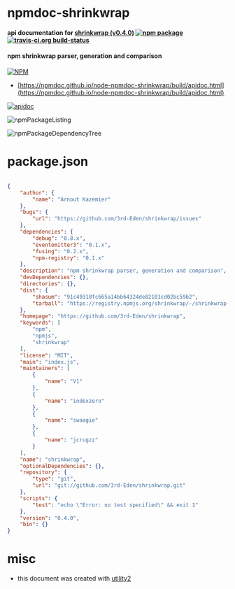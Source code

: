 # npmdoc-shrinkwrap

#### api documentation for  [shrinkwrap (v0.4.0)](https://github.com/3rd-Eden/shrinkwrap)  [![npm package](https://img.shields.io/npm/v/npmdoc-shrinkwrap.svg?style=flat-square)](https://www.npmjs.org/package/npmdoc-shrinkwrap) [![travis-ci.org build-status](https://api.travis-ci.org/npmdoc/node-npmdoc-shrinkwrap.svg)](https://travis-ci.org/npmdoc/node-npmdoc-shrinkwrap)

#### npm shrinkwrap parser, generation and comparison

[![NPM](https://nodei.co/npm/shrinkwrap.png?downloads=true&downloadRank=true&stars=true)](https://www.npmjs.com/package/shrinkwrap)

- [https://npmdoc.github.io/node-npmdoc-shrinkwrap/build/apidoc.html](https://npmdoc.github.io/node-npmdoc-shrinkwrap/build/apidoc.html)

[![apidoc](https://npmdoc.github.io/node-npmdoc-shrinkwrap/build/screenCapture.buildCi.browser.%252Ftmp%252Fbuild%252Fapidoc.html.png)](https://npmdoc.github.io/node-npmdoc-shrinkwrap/build/apidoc.html)

![npmPackageListing](https://npmdoc.github.io/node-npmdoc-shrinkwrap/build/screenCapture.npmPackageListing.svg)

![npmPackageDependencyTree](https://npmdoc.github.io/node-npmdoc-shrinkwrap/build/screenCapture.npmPackageDependencyTree.svg)



# package.json

```json

{
    "author": {
        "name": "Arnout Kazemier"
    },
    "bugs": {
        "url": "https://github.com/3rd-Eden/shrinkwrap/issues"
    },
    "dependencies": {
        "debug": "0.8.x",
        "eventemitter3": "0.1.x",
        "fusing": "0.2.x",
        "npm-registry": "0.1.x"
    },
    "description": "npm shrinkwrap parser, generation and comparison",
    "devDependencies": {},
    "directories": {},
    "dist": {
        "shasum": "91c49318fc665a14bb64324de82101cd02bc59b2",
        "tarball": "https://registry.npmjs.org/shrinkwrap/-/shrinkwrap-0.4.0.tgz"
    },
    "homepage": "https://github.com/3rd-Eden/shrinkwrap",
    "keywords": [
        "npm",
        "npmjs",
        "shrinkwrap"
    ],
    "license": "MIT",
    "main": "index.js",
    "maintainers": [
        {
            "name": "V1"
        },
        {
            "name": "indexzero"
        },
        {
            "name": "swaagie"
        },
        {
            "name": "jcrugzz"
        }
    ],
    "name": "shrinkwrap",
    "optionalDependencies": {},
    "repository": {
        "type": "git",
        "url": "git://github.com/3rd-Eden/shrinkwrap.git"
    },
    "scripts": {
        "test": "echo \"Error: no test specified\" && exit 1"
    },
    "version": "0.4.0",
    "bin": {}
}
```



# misc
- this document was created with [utility2](https://github.com/kaizhu256/node-utility2)
